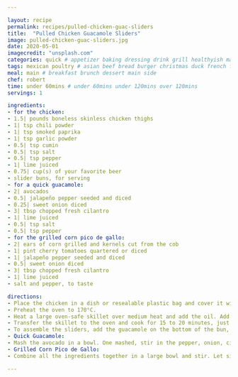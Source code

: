 ```yaml
---

layout: recipe
permalink: recipes/pulled-chicken-guac-sliders 
title:  "Pulled Chicken Guacamole Sliders"
image: pulled-chicken-guac-sliders.jpg 
date: 2020-05-01
imagecredit: "unsplash.com" 
categories: quick # appetizer baking dressing drink grill healthyish marinade oven pickling quick raw salad sandwich sauce snack soup
tags: mexican poultry # asian beef bread burger christmas duck french fruit indian italian mexican nuts pasta pork poultry rice seafood thanksgiving vegetarian
meal: main # breakfast brunch dessert main side
chef: robert 
time: under 60mins # under 60mins under 120mins over 120mins
servings: 1 

ingredients:
- for the chicken:
- 1.5| pounds boneless skinless chicken thighs
- 1| tsp chili powder
- 1| tsp smoked paprika
- 1| tsp garlic powder
- 0.5| tsp cumin
- 0.5| tsp salt
- 0.5| tsp pepper
- 1| lime juiced
- 0.75| cup(s) of your favorite beer
- slider buns, for serving
- for a quick guacamole:
- 2| avocados
- 0.5| jalapeño pepper seeded and diced
- 0.25| sweet onion diced
- 3| tbsp chopped fresh cilantro
- 1| lime juiced
- 0.5| tsp salt
- 0.5| tsp pepper
- for the grilled corn pico de gallo:
- 2| ears of corn grilled and kernels cut from the cob
- 1| pint cherry tomatoes quartered or diced
- 1| jalapeño pepper seeded and diced
- 0.5| sweet onion diced
- 3| tbsp chopped fresh cilantro
- 1| lime juiced
- salt and pepper, to taste

directions:
- Place the chicken in a dish or resealable plastic bag and cover it with the salt, pepper, chili powder, smoked paprika, garlic powder and cumin. Add in the lime juice. Marinate for 30 minutes.
- Preheat the oven to 170°C.
- Heat a large oven-safe skillet over medium heat and add the oil. Add the chicken and sear it on both sides until it’s deeply golden brown. Pour in the beer and let it cook down almost halfway.
- Transfer the skillet to the oven and cook for 15 to 20 minutes, just until the chicken is cooked through. Remove the skillet and using forks or kitchen tongs, shred the chicken and toss with any of the juices and beer in the skillet.
- To assemble the sliders, add the guacamole on the bottom of the bun, top with the chicken and then add on the corn pico de gallo. 
- Quick Guacamole:
- Mash the avocado in a bowl. One mashed, stir in the pepper, onion, cilantro and lime juice. Add in the salt and pepper and mash. Taste and season additionally if needed.
- Grilled Corn Pico de Gallo:
- Combine all the ingredients together in a large bowl and stir. Let sit for 30 minutes or so for the flavor to develop.

--- 
```

